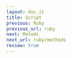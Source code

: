 ```yaml
---
layout: doc_it
title: Script
previous: Ruby
previous_url: ruby
next: Metodi
next_url: ruby/methods
review: true
---
```

